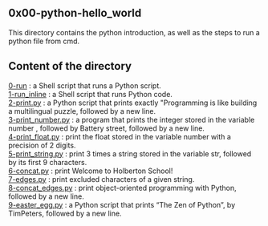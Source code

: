 ## 0x00-python-hello_world

This directory contains the python introduction, as well as the steps to run a python file from cmd.

## Content of the directory
[0-run](https://github.com/masmarmehdi/alx-higher_level_programming/blob/master/0x00-python-hello_world/0-run) : a Shell script that runs a Python script.<br>
[1-run_inline](https://github.com/masmarmehdi/alx-higher_level_programming/blob/master/0x00-python-hello_world/1-run_inline) : a Shell script that runs Python code.<br>
[2-print.py](https://github.com/masmarmehdi/alx-higher_level_programming/blob/master/0x00-python-hello_world/2-print.py) : a Python script that prints exactly "Programming is like building a multilingual puzzle, followed by a new line.<br>
[3-print_number.py](https://github.com/masmarmehdi/alx-higher_level_programming/blob/master/0x00-python-hello_world/3-print_number.py) : a program that prints the integer stored in the variable number , followed by Battery street, followed by a new line.<br>
[4-print_float.py](https://github.com/masmarmehdi/alx-higher_level_programming/blob/master/0x00-python-hello_world/4-print_float.py) : print the float stored in the variable number with a precision of 2 digits.<br>
[5-print_string.py](https://github.com/masmarmehdi/alx-higher_level_programming/blob/master/0x00-python-hello_world/5-print_string.py) : print 3 times a string stored in the variable str, followed by its first 9 characters.<br>
[6-concat.py](https://github.com/masmarmehdi/alx-higher_level_programming/blob/master/0x00-python-hello_world/6-concat.py) : print Welcome to Holberton School!<br>
[7-edges.py](https://github.com/masmarmehdi/alx-higher_level_programming/blob/master/0x00-python-hello_world/7-edges.py) : print excluded characters of a given string.<br>
[8-concat_edges.py](https://github.com/masmarmehdi/alx-higher_level_programming/blob/master/0x00-python-hello_world/8-concat_edges.py) : print object-oriented programming with Python, followed by a new line.<br>
[9-easter_egg.py](https://github.com/masmarmehdi/alx-higher_level_programming/blob/master/0x00-python-hello_world/9-easter_egg.py) : a Python script that prints “The Zen of Python”, by TimPeters, followed by a new line.<br>
